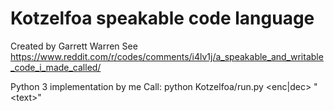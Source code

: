 # Kotzelfoa speakable code language
Created by Garrett Warren
See https://www.reddit.com/r/codes/comments/i4lv1j/a_speakable_and_writable_code_i_made_called/

Python 3 implementation by me
Call: python Kotzelfoa/run.py \<enc|dec> "\<text>"
